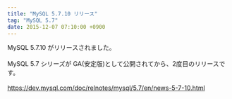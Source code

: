 ```yaml
---
title: "MySQL 5.7.10 リリース"
tag: "MySQL 5.7"
date: 2015-12-07 07:10:00 +0900
---
```


MySQL 5.7.10 がリリースされました。<br>
<br>
MySQL 5.7 シリーズが GA(安定版)として公開されてから、2度目のリリースです。<br>
<br>
https://dev.mysql.com/doc/relnotes/mysql/5.7/en/news-5-7-10.html<br>
<br>
